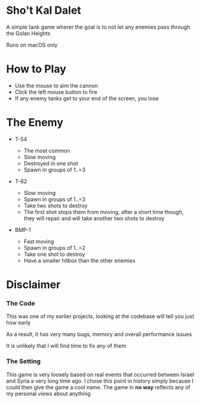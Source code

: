 
# Sho't Kal Dalet

A simple tank game wherer the goal is to not let any enemies pass through the Golan Heights

Runs on macOS only

# How to Play

- Use the mouse to aim the cannon
- Click the left mouse button to fire
- If any enemy tanks get to your end of the screen, you lose

# The Enemy

- T-54
  - The most common 
  - Slow moving
  - Destroyed in one shot
  - Spawn in groups of 1..=3

- T-62
  - Slow moving
  - Spawn in groups of 1..=3
  - Take two shots to destroy
  - The first shot stops them from moving, after a short time though, they will repair and will take another two shots to destroy

- BMP-1
  - Fast moving
  - Spawn in groups of 1..=2
  - Take one shot to destroy
  - Have a smaller hitbox than the other enemies

# Disclaimer

### The Code

This was one of my earlier projects, looking at the codebase will tell you just how early

As a result, it has very many bugs, memory and overall performance issues

It is unlikely that I will find time to fix any of them

### The Setting

This game is very loosely based on real events that occurred between Israel and Syria a very long time ago. I chose this point in history simply because I could then give the game a cool name. The game in **no way** reflects any of my personal views about anything
